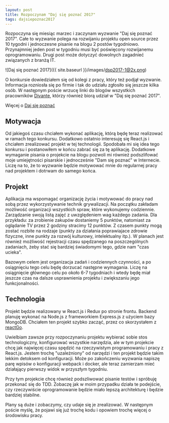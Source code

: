 ```yaml
---
layout: post
title: Rozpoczynam "Daj się poznać 2017"
tags: dajsiepoznac2017
---
```


Rozpoczyna się miesiąc marzec i zaczynam wyzwanie "Daj się poznać 2017". Całe to wyzwanie polega na rozwijaniu projektu open source przez 10 tygodni i jednoczesne pisanie na blogu 2 postów tygodniowo. Przynajmniej jeden post w tygodniu musi być poświęcony rozwijanemu oprogramowaniu. Drugi post może dotyczyć dowolnych zagadnieć związanych z branżą IT.

<!--more-->

![Daj się poznać 2017]({{ site.baseurl }}/images/dsp2017-1@2x.png)

O konkursie dowiedziałem się od kolegi z pracy, który też podjął wyzwanie. Informacja rozniosła się po firmie i tak do udziału zgłosiło się jeszcze kilka osób. W następnym poście wrzucę linki do blogów wszystkich pracowników [Divante](https://divante.pl/), którzy również biorą udział w "Daj się poznać 2017".

Więcej o [Daj się poznać](http://devstyle.pl/daj-sie-poznac/)

## Motywacja

Od jakiegoś czasu chciałem wykonać aplikację, którą będę teraz realizować w ramach tego konkursu. Dodatkowo ostatnio interesuję się React.js i chciałem zrealizować projekt w tej technologii. Spodobała mi się idea tego konkursu i postanowiłem w końcu zabrać się za tę aplikację. Dodatkowe wymaganie pisania o projekcie na blogu pozwoli mi również podszlifować moje umiejętności pisarskie i jednocześnie "Dam się poznać" w Internecie. Liczę na to, że to wyzwanie będzie motywować mnie do regularnej pracy nad projektem i dotrwam do samego końca.

## Projekt

Aplikacja ma wspomagać organizację życia i motywować do pracy nad sobą przez wykorzystywanie technik grywalizacji. Na początku zakładam możliwość organizacji wszystkich spraw, które wykonujemy codziennie. Zarządzanie swoją listą zajęć z uwzględeniem wag każdego zadania. Dla przykładu: za zrobienie zakupów dostaniemy 5 punktów, natomiast za oglądanie TV przez 2 godziny stracimy 12 punktów. Z czasem punkty mogą zostać rozbite na rodzaje (punkty za działania poprawiajace zdrowie fizyczne, inne punkty za rozwój kulturowy, intelektualny itp.). W planach jest również możliwość rejestracji czasu spędzanego na poszczególnych zadaniach, żeby stać się bardziej świadomymi tego, gdzie nam "czas ucieka".

Bazowym celem jest organizacja zadań i codziennych czynności, a po osiągnięciu tego celu będę dorzucać następne wymagania. Liczę na osiągnięcie głównego celu po około 6-7 tygodniach i wtedy będę miał jeszcze czas na dalsze usprawnienia projektu i zwiększaniu jego funkcjonalności.

## Technologia

Projekt będzie realizowany w React.js i Redux po stronie frontu. Backend planuję wykonać na Node.js z frameworkiem Express.js z użyciem bazy MongoDB. Chciałem ten projekt szybko zacząć, przez co skorzystałem z [reactGo](https://github.com/reactGo/reactGo).

Uwielbiam zawsze przy rozpoczynaniu projektu wybierać sobie stos technologiczny, konfigurować wszystkie narzędzia, ale w tym projekcie chcę jak najwięcej czasu spędzić na rzeczywistym programowaniu i pracy z React.js. Jestem trochę "uzależniony" od narzędzi i ten projekt będzie takim lekkim detoksem od konfiguracji. Może po zakończeniu wyzwania napiszę parę wpisów o konfiguracji webpack i docker, ale teraz zamierzam mieć działający pierwszy widok w przyszłym tygodniu.

Przy tym projekcie chcę również podszliwować pisanie testów i spróbuję przekonać się do TDD. Zobaczę jak w moim przypadku działa te podejście, czy rzeczywiście oprogramowanie będzie miało lepszą architekturę i będzie bardziej stabilne.

Plany są duże i zobaczymy, czy udaje się je zrealizować. W następnym poście myślę, że pojawi się już trochę kodu i opowiem trochę więcej o środowisku pracy.
